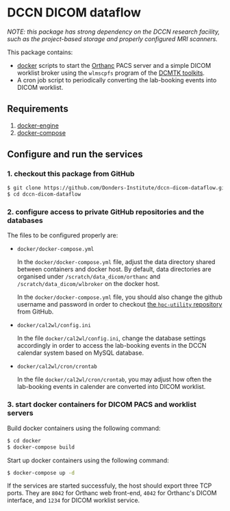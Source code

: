 # DCCN DICOM dataflow

_NOTE: this package has strong dependency on the DCCN research facility, such as the project-based storage and properly configured MRI scanners._

This package contains:

- [docker](http://docker.com) scripts to start the [Orthanc](http://www.orthanc-server.com/) PACS server and a simple DICOM worklist broker using the `wlmscpfs` program of the [DCMTK toolkits](http://dicom.offis.de). 
- A cron job script to periodically converting the lab-booking events into DICOM worklist. 

## Requirements 

1. [docker-engine](https://www.docker.com/products/docker-engine)
1. [docker-compose](https://docs.docker.com/compose/)

## Configure and run the services 

### 1. checkout this package from GitHub
 
```bash
$ git clone https://github.com/Donders-Institute/dccn-dicom-dataflow.git
$ cd dccn-dicom-dataflow
```

### 2. configure access to private GitHub repositories and the databases

The files to be configured properly are:

- `docker/docker-compose.yml`

  In the `docker/docker-compose.yml` file, adjust the data directory shared between containers and docker host. By default, data directories are organised under `/scratch/data_dicom/orthanc` and `/scratch/data_dicom/wlbroker` on the docker host.

  In the `docker/docker-compose.yml` file, you should also change the github username and password in order to checkout [the `hpc-utility` repository](https://github.com/Donders-Institute/hpc-utility) from GitHub.

- `docker/cal2wl/config.ini`

  In the file `docker/cal2wl/config.ini`, change the database settings accordingly in order to access the lab-booking events in the DCCN calendar system based on MySQL database.

- `docker/cal2wl/cron/crontab`

  In the file `docker/cal2wl/cron/crontab`, you may adjust how often the lab-booking events in calender are converted into DICOM worklist.

### 3. start docker containers for DICOM PACS and worklist servers

Build docker containers using the following command:

```bash
$ cd docker
$ docker-compose build
```

Start up docker containers using the following command:

```bash
$ docker-compose up -d
```

If the services are started successfuly, the host should export three TCP ports.  They are `8042` for Orthanc web front-end, `4042` for Orthanc's DICOM interface, and `1234` for DICOM worklist service.
